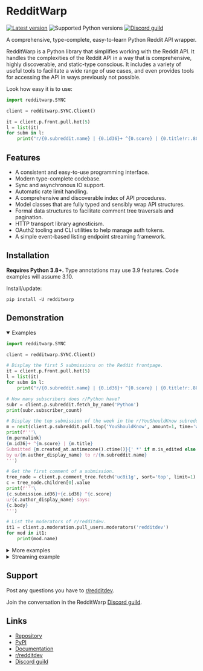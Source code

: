 
# RedditWarp

[![Latest version](https://img.shields.io/pypi/v/redditwarp)](https://pypi.org/p/redditwarp/)
![Supported Python versions](https://img.shields.io/pypi/pyversions/redditwarp)
[![Discord guild](https://img.shields.io/discord/1084793643673600062?logo=discord&logoColor=white&logoWidth=20&label=&labelColor=5865F2&color=7289DA)](http://pyprohly.github.io/redditwarp/discord-invite)

A comprehensive, type-complete, easy-to-learn Python Reddit API wrapper.

RedditWarp is a Python library that simplifies working with the Reddit API.
It handles the complexities of the Reddit API in a way that is comprehensive,
highly discoverable, and static-type conscious. It includes a variety of useful
tools to facilitate a wide range of use cases, and even provides tools for
accessing the API in ways previously not possible.

Look how easy it is to use:

```python
import redditwarp.SYNC

client = redditwarp.SYNC.Client()

it = client.p.front.pull.hot(5)
l = list(it)
for subm in l:
    print("r/{0.subreddit.name} | {0.id36}+ ^{0.score} | {0.title!r:.80}".format(subm))
```

## Features

* A consistent and easy-to-use programming interface.
* Modern type-complete codebase.
* Sync and asynchronous IO support.
* Automatic rate limit handling.
* A comprehensive and discoverable index of API procedures.
* Model classes that are fully typed and sensibly wrap API structures.
* Formal data structures to facilitate comment tree traversals and pagination.
* HTTP transport library agnosticism.
* OAuth2 tooling and CLI utilities to help manage auth tokens.
* A simple event-based listing endpoint streaming framework.

## Installation

**Requires Python 3.8+.**
Type annotations may use 3.9 features.
Code examples will assume 3.10.

Install/update:

    pip install -U redditwarp

## Demonstration

<details open>
  <summary>Examples</summary>

```python
import redditwarp.SYNC

client = redditwarp.SYNC.Client()

# Display the first 5 submissions on the Reddit frontpage.
it = client.p.front.pull.hot(5)
l = list(it)
for subm in l:
    print("r/{0.subreddit.name} | {0.id36}+ ^{0.score} | {0.title!r:.80}".format(subm))

# How many subscribers does r/Python have?
subr = client.p.subreddit.fetch_by_name('Python')
print(subr.subscriber_count)

# Display the top submission of the week in the r/YouShouldKnow subreddit.
m = next(client.p.subreddit.pull.top('YouShouldKnow', amount=1, time='week'))
print(f'''\
{m.permalink}
{m.id36}+ ^{m.score} | {m.title}
Submitted {m.created_at.astimezone().ctime()}{' *' if m.is_edited else ''} \
by u/{m.author_display_name} to r/{m.subreddit.name}
''')

# Get the first comment of a submission.
tree_node = client.p.comment_tree.fetch('uc8i1g', sort='top', limit=1)
c = tree_node.children[0].value
print(f'''\
{c.submission.id36}+{c.id36} ^{c.score}
u/{c.author_display_name} says:
{c.body}
''')

# List the moderators of r/redditdev.
it1 = client.p.moderation.pull_users.moderators('redditdev')
for mod in it1:
    print(mod.name)
```

</details>

<details>
  <summary>More examples</summary>

```python
# ...

# Need credentials for these next few API calls.
CLIENT_ID = '...'
CLIENT_SECRET = '...'
REFRESH_TOKEN = '...'
client1 = redditwarp.SYNC.Client(CLIENT_ID, CLIENT_SECRET, REFRESH_TOKEN)

# Who am I?
me = client1.p.account.fetch()
print(f"Hello u/{me.name}!")

# Show my last 5 comments.
it2 = client.p.user.pull.comments(me.name, 5)
for comm in it2:
    print('###')
    print(comm.body)

# Show my last 10 saved items.
from redditwarp.models.submission_SYNC import Submission
from redditwarp.models.comment_SYNC import Comment
it3 = client1.p.user.pull.saved(me.name, 10)
l = list(it3)
for obj in l:
    print('###')
    match obj:
        case Submission() as m:
            print(f'''\
{m.permalink}
{m.id36}+ ^{m.score} | {m.title}
Submitted {m.created_at.astimezone().ctime()}{' *' if m.is_edited else ''} \
by u/{m.author_display_name} to r/{m.subreddit.name}
''')
        case Comment() as c:
            print(f'''\
{c.permalink}
{c.submission.id36}+{c.id36} ^{c.score}
u/{c.author_display_name} says:
{c.body}
''')

# Submit a link post to r/test.
client1.p.submission.create.link('test',
        "Check out this cool website", "https://www.reddit.com")

# Reply to a submission.
from redditwarp.util.extract_id_from_url import extract_submission_id36_from_url
id36 = extract_submission_id36_from_url("https://www.reddit.com/comments/5e1az9")
comm1 = client1.p.submission.reply(id36, "Pretty cool stuff!")

# Delete the comment reply.
client1.p.comment.delete(comm1.idn)
```

</details>

<details>
  <summary>Streaming example</summary>

```python
#!/usr/bin/env python
from __future__ import annotations
from typing import TYPE_CHECKING
if TYPE_CHECKING:
    from redditwarp.models.submission_ASYNC import Submission

import asyncio

import redditwarp.ASYNC
from redditwarp.streaming.makers.subreddit_ASYNC import create_submission_stream
from redditwarp.streaming.ASYNC import flow

async def main() -> None:
    client = redditwarp.ASYNC.Client()
    async with client:
        submission_stream = create_submission_stream(client, 'AskReddit')

        @submission_stream.output.attach
        async def _(subm: Submission) -> None:
            print(subm.id36, '~', subm.title)

        @submission_stream.error.attach
        async def _(exc: Exception) -> None:
            print('ERROR:', repr(exc))

        await flow(submission_stream)

asyncio.run(main())
```

</details>

## Support

Post any questions you have to [r/redditdev].

[r/redditdev]: https://www.reddit.com/r/redditdev/

Join the conversation in the RedditWarp [Discord guild].

[Discord guild]: http://pyprohly.github.io/redditwarp/discord-invite

## Links

* [Repository](https://github.com/Pyprohly/redditwarp)
* [PyPI](https://pypi.org/p/redditwarp/)
* [Documentation](https://redditwarp.readthedocs.io/)
* [r/redditdev]
* [Discord guild]
